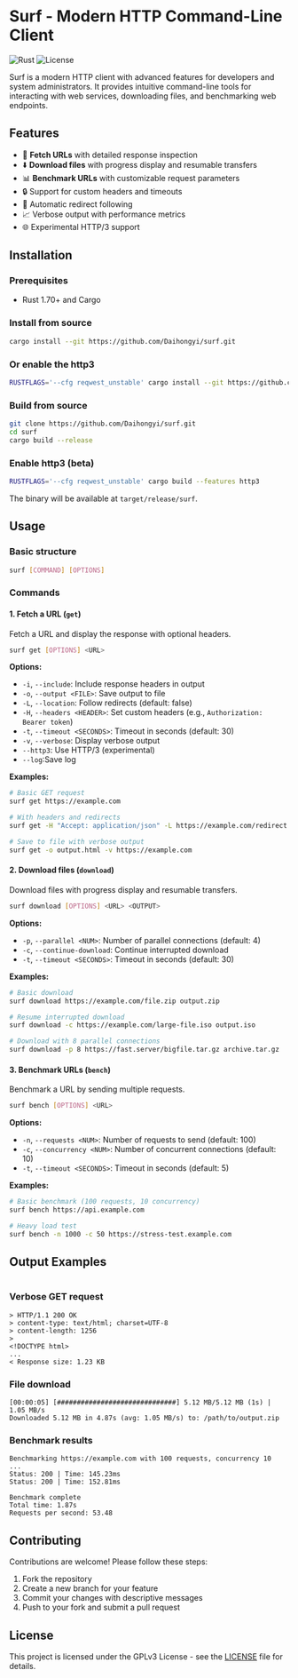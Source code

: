 
# Surf - Modern HTTP Command-Line Client

![Rust](https://img.shields.io/badge/Rust-1.70%2B-blue) ![License](https://img.shields.io/badge/License-GPLv3-orange)

Surf is a modern HTTP client with advanced features for developers and system administrators. It provides intuitive command-line tools for interacting with web services, downloading files, and benchmarking web endpoints.

## Features

- 🚀 **Fetch URLs** with detailed response inspection
- ⬇️ **Download files** with progress display and resumable transfers
- 📊 **Benchmark URLs** with customizable request parameters
- 🔒 Support for custom headers and timeouts
- 🔄 Automatic redirect following
- 📈 Verbose output with performance metrics
- 🌐 Experimental HTTP/3 support

## Installation

### Prerequisites
- Rust 1.70+ and Cargo

### Install from source
```bash
cargo install --git https://github.com/Daihongyi/surf.git
```
### Or enable the http3
```bash
RUSTFLAGS='--cfg reqwest_unstable' cargo install --git https://github.com/Daihongyi/surf.git --features http3
```


### Build from source
```bash
git clone https://github.com/Daihongyi/surf.git
cd surf
cargo build --release
```
### Enable http3 (beta)
```bash
RUSTFLAGS='--cfg reqwest_unstable' cargo build --features http3
```
The binary will be available at `target/release/surf`.



## Usage

### Basic structure
```bash
surf [COMMAND] [OPTIONS]
```

### Commands

#### 1. Fetch a URL (`get`)
Fetch a URL and display the response with optional headers.

```bash
surf get [OPTIONS] <URL>
```

**Options:**
- `-i`, `--include`: Include response headers in output
- `-o`, `--output <FILE>`: Save output to file
- `-L`, `--location`: Follow redirects (default: false)
- `-H`, `--headers <HEADER>`: Set custom headers (e.g., `Authorization: Bearer token`)
- `-t`, `--timeout <SECONDS>`: Timeout in seconds (default: 30)
- `-v`, `--verbose`: Display verbose output
- `--http3`: Use HTTP/3 (experimental)
- `--log`:Save log 

**Examples:**
```bash
# Basic GET request
surf get https://example.com

# With headers and redirects
surf get -H "Accept: application/json" -L https://example.com/redirect

# Save to file with verbose output
surf get -o output.html -v https://example.com
```

#### 2. Download files (`download`)
Download files with progress display and resumable transfers.

```bash
surf download [OPTIONS] <URL> <OUTPUT>
```

**Options:**
- `-p`, `--parallel <NUM>`: Number of parallel connections (default: 4)
- `-c`, `--continue-download`: Continue interrupted download
- `-t`, `--timeout <SECONDS>`: Timeout in seconds (default: 30)

**Examples:**
```bash
# Basic download
surf download https://example.com/file.zip output.zip

# Resume interrupted download
surf download -c https://example.com/large-file.iso output.iso

# Download with 8 parallel connections
surf download -p 8 https://fast.server/bigfile.tar.gz archive.tar.gz
```

#### 3. Benchmark URLs (`bench`)
Benchmark a URL by sending multiple requests.

```bash
surf bench [OPTIONS] <URL>
```

**Options:**
- `-n`, `--requests <NUM>`: Number of requests to send (default: 100)
- `-c`, `--concurrency <NUM>`: Number of concurrent connections (default: 10)
- `-t`, `--timeout <SECONDS>`: Timeout in seconds (default: 5)

**Examples:**
```bash
# Basic benchmark (100 requests, 10 concurrency)
surf bench https://api.example.com

# Heavy load test
surf bench -n 1000 -c 50 https://stress-test.example.com
```

## Output Examples
```

```
### Verbose GET request
```
> HTTP/1.1 200 OK
> content-type: text/html; charset=UTF-8
> content-length: 1256
> 
<!DOCTYPE html>
...
< Response size: 1.23 KB
```

### File download
```
[00:00:05] [##############################] 5.12 MB/5.12 MB (1s) | 1.05 MB/s
Downloaded 5.12 MB in 4.87s (avg: 1.05 MB/s) to: /path/to/output.zip
```

### Benchmark results
```
Benchmarking https://example.com with 100 requests, concurrency 10
...
Status: 200 | Time: 145.23ms
Status: 200 | Time: 152.81ms

Benchmark complete
Total time: 1.87s
Requests per second: 53.48
```

## Contributing

Contributions are welcome! Please follow these steps:
1. Fork the repository
2. Create a new branch for your feature
3. Commit your changes with descriptive messages
4. Push to your fork and submit a pull request

## License

This project is licensed under the GPLv3 License - see the [LICENSE](LICENSE) file for details.
```
